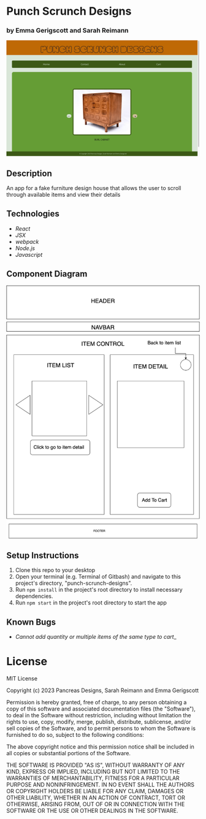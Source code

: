 # Punch Scrunch Designs

### by Emma Gerigscott and Sarah Reimann

![gif of app in motion](./src/img/example.gif)

## Description

An app for a fake furniture design house that allows the user to scroll through available items and view their details

## Technologies
* _React_
* _JSX_
* _webpack_
* _Node.js_
* _Javascript_

## Component Diagram
![photo of app design](./src/img/punch-scrunch.png)

## Setup Instructions
1. Clone this repo to your desktop
2. Open your terminal (e.g. Terminal of Gitbash) and navigate to this project's directory, "punch-scrunch-designs".
3. Run ```npm install``` in the project's root directory to install necessary dependencies.
4. Run ```npm start``` in the project's root directory to start the app 

## Known Bugs 
* _Cannot add quantity or multiple items of the same type to cart__

# License

MIT License

Copyright (c) 2023 Pancreas Designs, Sarah Reimann and Emma Gerigscott

Permission is hereby granted, free of charge, to any person obtaining a copy of this software and associated documentation files (the "Software"), to deal in the Software without restriction, including without limitation the rights to use, copy, modify, merge, publish, distribute, sublicense, and/or sell copies of the Software, and to permit persons to whom the Software is furnished to do so, subject to the following conditions:

The above copyright notice and this permission notice shall be included in all copies or substantial portions of the Software.

THE SOFTWARE IS PROVIDED "AS IS", WITHOUT WARRANTY OF ANY KIND, EXPRESS OR IMPLIED, INCLUDING BUT NOT LIMITED TO THE WARRANTIES OF MERCHANTABILITY, FITNESS FOR A PARTICULAR PURPOSE AND NONINFRINGEMENT. IN NO EVENT SHALL THE AUTHORS OR COPYRIGHT HOLDERS BE LIABLE FOR ANY CLAIM, DAMAGES OR OTHER LIABILITY, WHETHER IN AN ACTION OF CONTRACT, TORT OR OTHERWISE, ARISING FROM, OUT OF OR IN CONNECTION WITH THE SOFTWARE OR THE USE OR OTHER DEALINGS IN THE SOFTWARE.